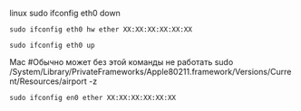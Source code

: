 linux
    sudo ifconfig eth0 down

    sudo ifconfig eth0 hw ether XX:XX:XX:XX:XX:XX

    sudo ifconfig eth0 up

Mac
    #Обычно может без этой команды не работать
    sudo /System/Library/PrivateFrameworks/Apple80211.framework/Versions/Current/Resources/airport -z

    sudo ifconfig en0 ether XX:XX:XX:XX:XX:XX